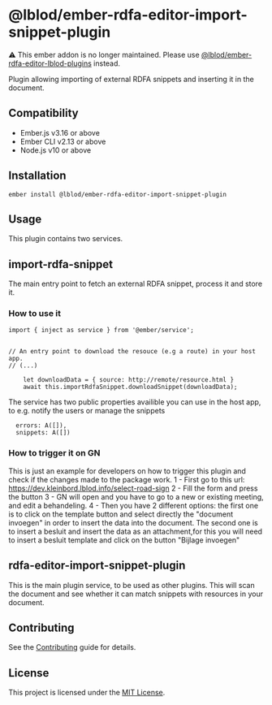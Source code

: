 @lblod/ember-rdfa-editor-import-snippet-plugin
==============================================================================
:warning: This ember addon is no longer maintained. Please use [@lblod/ember-rdfa-editor-lblod-plugins](https://github.com/lblod/ember-rdfa-editor-lblod-plugins) instead.

Plugin allowing importing of external RDFA snippets and inserting it in the document.

Compatibility
-------------------------------------------------------------------------------

* Ember.js v3.16 or above
* Ember CLI v2.13 or above
* Node.js v10 or above

Installation
-------------------------------------------------------------------------------
```
ember install @lblod/ember-rdfa-editor-import-snippet-plugin
```

Usage
-------------------------------------------------------------------------------
This plugin contains two services.

## import-rdfa-snippet

The main entry point to fetch an external RDFA snippet, process it and store it.

### How to use it
```
import { inject as service } from '@ember/service';


// An entry point to download the resouce (e.g a route) in your host app.
// (...)

    let downloadData = { source: http://remote/resource.html }
    await this.importRdfaSnippet.downloadSnippet(downloadData);
```

The service has two public properties availible you can use in the host app, to e.g. notify the users or manage the snippets
```
  errors: A([]),
  snippets: A([])
```

### How to trigger it on GN

This is just an example for developers on how to trigger this plugin and check if the changes made to the package work.
1 - First go to this url: https://dev.kleinbord.lblod.info/select-road-sign
2 - Fill the form and press the button
3 - GN will open and you have to go to a new or existing meeting, and edit a behandeling.
4 - Then you have 2 different options: the first one is to click on the template button and select directly the "document invoegen" in order to insert the data into the document. The second one is to insert a besluit and insert the data as an attachment,for this you will need to insert a besluit template and click on the button "Bijlage invoegen"

## rdfa-editor-import-snippet-plugin
This is the main plugin service, to be used as other plugins. This will scan the document and see whether it can match snippets with resources in your document.

Contributing
------------------------------------------------------------------------------

See the [Contributing](CONTRIBUTING.md) guide for details.


License
------------------------------------------------------------------------------

This project is licensed under the [MIT License](LICENSE.md).
